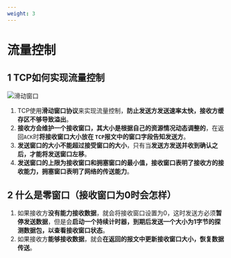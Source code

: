 ```yaml
---
weight: 3
---
```


# 流量控制

## 1 TCP如何实现流量控制

![滑动窗口](../../../media/202105/2021-05-05_103354.png)

1. TCP使用**滑动窗口协议**来实现流量控制，**防止发送方发送速率太快，接收方缓存区不够导致溢出**。
2. **接收方会维护一个接收窗口，其大小是根据自己的资源情况动态调整的**，在返回`ACK`时**将接收窗口大小放在 `TCP`报文中的窗口字段告知发送方**。
3. **发送窗口的大小不能超过接受窗口的大小**，只有当**发送方发送并收到确认之后，才能将发送窗口左移**。
4. **发送窗口的上限为接收窗口和拥塞窗口的最小值，接收窗口表明了接收方的接收能力，拥塞窗口表明了网络的传送能力**。

## 2 什么是零窗口（接收窗口为0时会怎样）

1. 如果接收方**没有能力接收数据**，就会将接收窗口设置为0，这时发送方必须**暂停发送数据**，但是会**启动一个持续计时器，到期后发送一个大小为1字节的探测数据包，以查看接收窗口状态**。
2. 如果接收方**能够接收数据**，就会**在返回的报文中更新接收窗口大小，恢复数据传送**。
